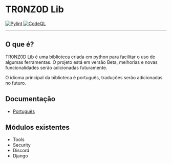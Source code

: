 # TR0NZ0D Lib

[![Pylint](https://github.com/TR0NZ0D/TR0NZ0D_Lib/actions/workflows/pylint.yml/badge.svg?branch=main)](https://github.com/TR0NZ0D/TR0NZ0D_Lib/actions/workflows/pylint.yml)
[![CodeQL](https://github.com/TR0NZ0D/TR0NZ0D_Lib/actions/workflows/github-code-scanning/codeql/badge.svg?branch=main)](https://github.com/TR0NZ0D/TR0NZ0D_Lib/actions/workflows/github-code-scanning/codeql)

***

## O que é?

TR0NZ0D Lib é uma biblioteca criada em python para facilitar o uso de algumas ferramentas. O projeto está em versão Beta, melhorias e novas funcionalidades serão adicionadas futuramente.

O idioma principal da biblioteca é português, traduções serão adicionadas no futuro.

## Documentação

* [Português](https://tr0nz0d.com/docs/tr0nz0d-lib-python-library/)

## Módulos existentes

* Tools
* Security
* Discord
* Django
